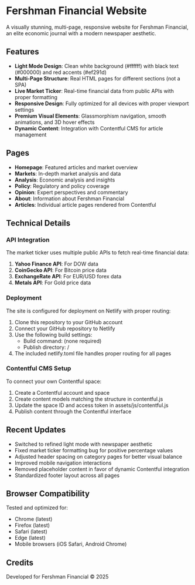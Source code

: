 # Fershman Financial Website

A visually stunning, multi-page, responsive website for Fershman Financial, an elite economic journal with a modern newspaper aesthetic.

## Features

- **Light Mode Design**: Clean white background (#ffffff) with black text (#000000) and red accents (#ef291d)
- **Multi-Page Structure**: Real HTML pages for different sections (not a SPA)
- **Live Market Ticker**: Real-time financial data from public APIs with proper formatting
- **Responsive Design**: Fully optimized for all devices with proper viewport settings
- **Premium Visual Elements**: Glassmorphism navigation, smooth animations, and 3D hover effects
- **Dynamic Content**: Integration with Contentful CMS for article management

## Pages

- **Homepage**: Featured articles and market overview
- **Markets**: In-depth market analysis and data
- **Analysis**: Economic analysis and insights
- **Policy**: Regulatory and policy coverage
- **Opinion**: Expert perspectives and commentary
- **About**: Information about Fershman Financial
- **Articles**: Individual article pages rendered from Contentful

## Technical Details

### API Integration

The market ticker uses multiple public APIs to fetch real-time financial data:

1. **Yahoo Finance API**: For DOW data
2. **CoinGecko API**: For Bitcoin price data
3. **ExchangeRate API**: For EUR/USD forex data
4. **Metals API**: For Gold price data

### Deployment

The site is configured for deployment on Netlify with proper routing:

1. Clone this repository to your GitHub account
2. Connect your GitHub repository to Netlify
3. Use the following build settings:
   - Build command: (none required)
   - Publish directory: /
4. The included netlify.toml file handles proper routing for all pages

### Contentful CMS Setup

To connect your own Contentful space:

1. Create a Contentful account and space
2. Create content models matching the structure in contentful.js
3. Update the space ID and access token in assets/js/contentful.js
4. Publish content through the Contentful interface

## Recent Updates

- Switched to refined light mode with newspaper aesthetic
- Fixed market ticker formatting bug for positive percentage values
- Adjusted header spacing on category pages for better visual balance
- Improved mobile navigation interactions
- Removed placeholder content in favor of dynamic Contentful integration
- Standardized footer layout across all pages

## Browser Compatibility

Tested and optimized for:
- Chrome (latest)
- Firefox (latest)
- Safari (latest)
- Edge (latest)
- Mobile browsers (iOS Safari, Android Chrome)

## Credits

Developed for Fershman Financial © 2025

